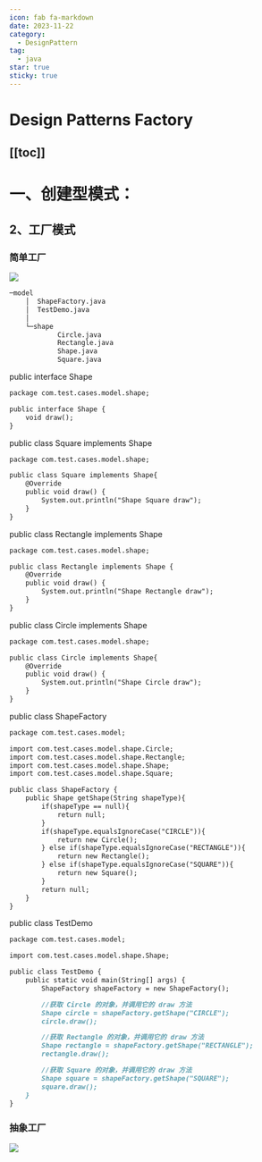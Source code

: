 ```yaml
---
icon: fab fa-markdown
date: 2023-11-22
category:
  - DesignPattern
tag:
  - java
star: true
sticky: true
---
```


# Design Patterns Factory

[[toc]]
---

# 一、创建型模式：

## 2、工厂模式

### 简单工厂

![](https://kroki.io/plantuml/svg/eNqlU81KAzEQvucp5liRBi966qGi9AFsb-JhSKZx2PyZTBVp67O73S3SQ-mu9BLCwPc7ybwKFtkEr2rDMWPBAAVjUynD_d3J0GaGh9NBRtOgoxWLp0fPLgaKAp7WopTxWCuYFLRQFW2wUtUhWfJ61Q6eKSTYqlvYturCZg-fiS0E5DhZSuHoXt9u1F5xFCprNHSeqr5jJr08nC3bT09iC35NDuALHnrgExfjqfMxGtmJLdBIKt8dsld3JN3l6H6U_AsZwej-6-AY-mOD5Ryy7X6oqtluOh3u5Xqev4DXU_Vx1eUHNdtpPby1MWbG8ICaU7Ttx_kFgWYoOQ==)
```markdown
─model
    │  ShapeFactory.java
    │  TestDemo.java
    │
    └─shape
            Circle.java
            Rectangle.java
            Shape.java
            Square.java
```

public interface Shape

```markdown
package com.test.cases.model.shape;

public interface Shape {
    void draw();
}
```

public class Square implements Shape

```markdown
package com.test.cases.model.shape;

public class Square implements Shape{
    @Override
    public void draw() {
        System.out.println("Shape Square draw");
    }
}
```

public class Rectangle implements Shape

```markdown
package com.test.cases.model.shape;

public class Rectangle implements Shape {
    @Override
    public void draw() {
        System.out.println("Shape Rectangle draw");
    }
}
```

public class Circle implements Shape

```markdown
package com.test.cases.model.shape;

public class Circle implements Shape{
    @Override
    public void draw() {
        System.out.println("Shape Circle draw");
    }
}
```

public class ShapeFactory

```markdown
package com.test.cases.model;

import com.test.cases.model.shape.Circle;
import com.test.cases.model.shape.Rectangle;
import com.test.cases.model.shape.Shape;
import com.test.cases.model.shape.Square;

public class ShapeFactory {
    public Shape getShape(String shapeType){
        if(shapeType == null){
            return null;
        }
        if(shapeType.equalsIgnoreCase("CIRCLE")){
            return new Circle();
        } else if(shapeType.equalsIgnoreCase("RECTANGLE")){
            return new Rectangle();
        } else if(shapeType.equalsIgnoreCase("SQUARE")){
            return new Square();
        }
        return null;
    }
}
```

public class TestDemo

```markdown
package com.test.cases.model;

import com.test.cases.model.shape.Shape;

public class TestDemo {
    public static void main(String[] args) {
        ShapeFactory shapeFactory = new ShapeFactory();

        //获取 Circle 的对象，并调用它的 draw 方法
        Shape circle = shapeFactory.getShape("CIRCLE");
        circle.draw();

        //获取 Rectangle 的对象，并调用它的 draw 方法
        Shape rectangle = shapeFactory.getShape("RECTANGLE");
        rectangle.draw();

        //获取 Square 的对象，并调用它的 draw 方法
        Shape square = shapeFactory.getShape("SQUARE");
        square.draw();
    }
}
```

### 抽象工厂

![](https://kroki.io/plantuml/svg/eNq1VkFOwzAQvPsVPoKq-AUcCkVwRS03hJBxtsGSa5e1A0JteTuOnVRpRaXYUS6JlWxmZse768yt4-jqjSJSO8A1F0ANVqwEKyv9tuXOP9WW8XfrkAvnA5zBHyaMMsgWzZXuyC_9MrKka6nU1TU5EKG4tQk4d6oGDzPLhnkG6-5hYwLIzufkpDhEtA2X-mrlUOrq5TUN9SHen9CUtQA8Bb9tg9sgWkG3bNlyjFhCOcqH1QffQqeoAQoPGm1hcVQ2o3Hr_Iuw6EnuIOlw1nMrgk9d0OECUz_kgsqUzG3zJVtIFKpXSiXy70QLg8pxFqa1UlQeWY6tlCE8VtAjAuhRNRT1LEE4rquRZra5fdYc_wPKKa6bfVEk98K0TP2SyWMq6m2RM5JIzhgbznYcq4SkHgrDSZLdO6HZM5Z40EzN4Wf41BShyYftSX-6DN-T5N45oRmazNmkmZoojqGpWeIRRMgcdOn_q_4AyO2Gqg==)

